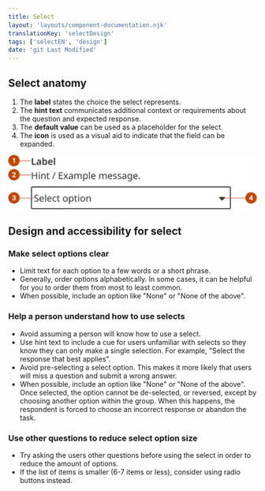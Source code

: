```yaml
---
title: Select
layout: 'layouts/component-documentation.njk'
translationKey: 'selectDesign'
tags: ['selectEN', 'design']
date: 'git Last Modified'
---
```


## Select anatomy

<ol class="anatomy-list">
  <li>The <strong>label</strong> states the choice the select represents.</li>
  <li>The <strong>hint text</strong> communicates additional context or requirements about the question and expected response.</li>
  <li>The <strong>default value</strong> can be used as a placeholder for the select.</li>
  <li>The <strong>icon</strong> is used as a visual aid to indicate that the field can be expanded.</li>
</ol>

<img class="b-sm b-default p-400" src="/images/en/components/anatomy/gcds-select-anatomy.svg" alt="The select component with numbers pointing to individual parts of the select anatomy." />

## Design and accessibility for select

### Make select options clear

- Limit text for each option to a few words or a short phrase.
- Generally, order options alphabetically. In some cases, it can be helpful for you to order them from most to least common.
- When possible, include an option like "None" or "None of the above".

### Help a person understand how to use selects

- Avoid assuming a person will know how to use a select.
- Use hint text to include a cue for users unfamiliar with selects so they know they can only make a single selection. For example, "Select the response that best applies".
- Avoid pre-selecting a select option. This makes it more likely that users will miss a question and submit a wrong answer.
- When possible, include an option like "None" or "None of the above". Once selected, the option cannot be de-selected, or reversed, except by choosing another option within the group. When this happens, the respondent is forced to choose an incorrect response or abandon the task.

### Use other questions to reduce select option size

- Try asking the users other questions before using the select in order to reduce the amount of options.
- If the list of items is smaller (6-7 items or less), consider using <gcds-link href="{{ links.radio }}">radio buttons</gcds-link> instead.
